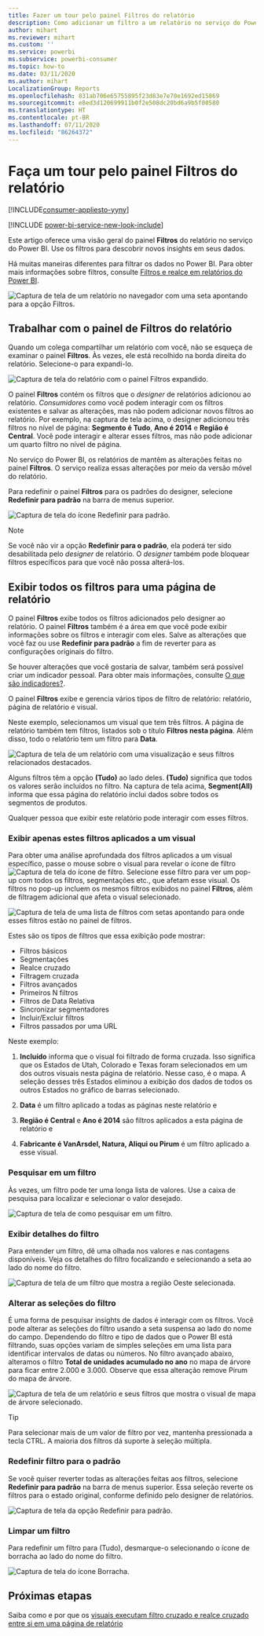 ```yaml
---
title: Fazer um tour pelo painel Filtros do relatório
description: Como adicionar um filtro a um relatório no serviço do Power BI para consumidores
author: mihart
ms.reviewer: mihart
ms.custom: ''
ms.service: powerbi
ms.subservice: powerbi-consumer
ms.topic: how-to
ms.date: 03/11/2020
ms.author: mihart
LocalizationGroup: Reports
ms.openlocfilehash: 831ab706e65755895f23d83e7e70e1692ed15869
ms.sourcegitcommit: e8ed3d120699911b0f2e508dc20bd6a9b5f00580
ms.translationtype: HT
ms.contentlocale: pt-BR
ms.lasthandoff: 07/11/2020
ms.locfileid: "86264372"
---
```

# <a name="take-a-tour-of-the-report-filters-pane"></a>Faça um tour pelo painel Filtros do relatório

[!INCLUDE[consumer-appliesto-yyny](../includes/consumer-appliesto-yyny.md)]

[!INCLUDE [power-bi-service-new-look-include](../includes/power-bi-service-new-look-include.md)]

Este artigo oferece uma visão geral do painel **Filtros** do relatório no serviço do Power BI. Use os filtros para descobrir novos insights em seus dados.

Há muitas maneiras diferentes para filtrar os dados no Power BI. Para obter mais informações sobre filtros, consulte [Filtros e realce em relatórios do Power BI](../create-reports/power-bi-reports-filters-and-highlighting.md).

![Captura de tela de um relatório no navegador com uma seta apontando para a opção Filtros.](media/end-user-report-filter/power-bi-report.png)

## <a name="working-with-the-report-filters-pane"></a>Trabalhar com o painel de Filtros do relatório

Quando um colega compartilhar um relatório com você, não se esqueça de examinar o painel **Filtros**. Às vezes, ele está recolhido na borda direita do relatório. Selecione-o para expandi-lo.

![Captura de tela do relatório com o painel Filtros expandido.](media/end-user-report-filter/power-bi-expand-filter-pane.png)

O painel **Filtros** contém os filtros que o *designer* de relatórios adicionou ao relatório. *Consumidores* como você podem interagir com os filtros existentes e salvar as alterações, mas não podem adicionar novos filtros ao relatório. Por exemplo, na captura de tela acima, o designer adicionou três filtros no nível de página: **Segmento é Tudo**, **Ano é 2014** e **Região é Central**. Você pode interagir e alterar esses filtros, mas não pode adicionar um quarto filtro no nível de página.

No serviço do Power BI, os relatórios de mantêm as alterações feitas no painel **Filtros**. O serviço realiza essas alterações por meio da versão móvel do relatório. 

Para redefinir o painel **Filtros** para os padrões do designer, selecione **Redefinir para padrão** na barra de menus superior.

![Captura de tela do ícone Redefinir para padrão.](media/end-user-report-filter/power-bi-reset-icon.png) 

> [!NOTE]
> Se você não vir a opção **Redefinir para o padrão**, ela poderá ter sido desabilitada pelo *designer* de relatório. O *designer* também pode bloquear filtros específicos para que você não possa alterá-los.

## <a name="view-all-the-filters-for-a-report-page"></a>Exibir todos os filtros para uma página de relatório

O painel **Filtros** exibe todos os filtros adicionados pelo designer ao relatório. O painel **Filtros** também é a área em que você pode exibir informações sobre os filtros e interagir com eles. Salve as alterações que você faz ou use **Redefinir para padrão** a fim de reverter para as configurações originais do filtro.

Se houver alterações que você gostaria de salvar, também será possível criar um indicador pessoal. Para obter mais informações, consulte [O que são indicadores?](end-user-bookmarks.md).

O painel **Filtros** exibe e gerencia vários tipos de filtro de relatório: relatório, página de relatório e visual.

Neste exemplo, selecionamos um visual que tem três filtros. A página de relatório também tem filtros, listados sob o título **Filtros nesta página**. Além disso, todo o relatório tem um filtro para **Data**.

![Captura de tela de um relatório com uma visualização e seus filtros relacionados destacados.](media/end-user-report-filter/power-bi-filters-pane.png)

Alguns filtros têm a opção **(Tudo)** ao lado deles. **(Tudo)** significa que todos os valores serão incluídos no filtro. Na captura de tela acima, **Segment(All)** informa que essa página do relatório inclui dados sobre todos os segmentos de produtos. 

Qualquer pessoa que exibir este relatório pode interagir com esses filtros.

### <a name="view-only-those-filters-applied-to-a-visual"></a>Exibir apenas estes filtros aplicados a um visual

Para obter uma análise aprofundada dos filtros aplicados a um visual específico, passe o mouse sobre o visual para revelar o ícone de filtro ![Captura de tela do ícone de filtro](media/end-user-report-filter/power-bi-filter-icon.png). Selecione esse filtro para ver um pop-up com todos os filtros, segmentações etc., que afetam esse visual. Os filtros no pop-up incluem os mesmos filtros exibidos no painel **Filtros**, além de filtragem adicional que afeta o visual selecionado.

![Captura de tela de uma lista de filtros com setas apontando para onde esses filtros estão no painel de filtros.](media/end-user-report-filter/power-bi-hover-filters.png)

Estes são os tipos de filtros que essa exibição pode mostrar:

- Filtros básicos
- Segmentações
- Realce cruzado
- Filtragem cruzada
- Filtros avançados
- Primeiros N filtros
- Filtros de Data Relativa
- Sincronizar segmentadores
- Incluir/Excluir filtros
- Filtros passados por uma URL

Neste exemplo:
1. **Incluído** informa que o visual foi filtrado de forma cruzada. Isso significa que os Estados de Utah, Colorado e Texas foram selecionados em um dos outros visuais nesta página de relatório. Nesse caso, é o mapa. A seleção desses três Estados eliminou a exibição dos dados de todos os outros Estados no gráfico de barras selecionado.  

1. **Data** é um filtro aplicado a todas as páginas neste relatório e

1. **Região é Central** e **Ano é 2014** são filtros aplicados a esta página de relatório e

4. **Fabricante é VanArsdel, Natura, Aliqui ou Pirum** é um filtro aplicado a esse visual.


### <a name="search-in-a-filter"></a>Pesquisar em um filtro

Às vezes, um filtro pode ter uma longa lista de valores. Use a caixa de pesquisa para localizar e selecionar o valor desejado.

![Captura de tela de como pesquisar em um filtro.](media/end-user-report-filter/power-bi-search.png)

### <a name="display-filter-details"></a>Exibir detalhes do filtro

Para entender um filtro, dê uma olhada nos valores e nas contagens disponíveis.  Veja os detalhes do filtro focalizando e selecionando a seta ao lado do nome do filtro.
  
![Captura de tela de um filtro que mostra a região Oeste selecionada.](media/end-user-report-filter/power-bi-filter-expand.png)

### <a name="change-filter-selections"></a>Alterar as seleções do filtro

É uma forma de pesquisar insights de dados é interagir com os filtros. Você pode alterar as seleções do filtro usando a seta suspensa ao lado do nome do campo.  Dependendo do filtro e tipo de dados que o Power BI está filtrando, suas opções variam de simples seleções em uma lista para identificar intervalos de datas ou números. No filtro avançado abaixo, alteramos o filtro **Total de unidades acumulado no ano** no mapa de árvore para ficar entre 2.000 e 3.000. Observe que essa alteração remove Pirum do mapa de árvore.
  
![Captura de tela de um relatório e seus filtros que mostra o visual de mapa de árvore selecionado.](media/end-user-report-filter/power-bi-treemap-filters.png)

> [!TIP]
> Para selecionar mais de um valor de filtro por vez, mantenha pressionada a tecla CTRL. A maioria dos filtros dá suporte à seleção múltipla.

### <a name="reset-filter-to-default"></a>Redefinir filtro para o padrão

Se você quiser reverter todas as alterações feitas aos filtros, selecione **Redefinir para padrão** na barra de menus superior.  Essa seleção reverte os filtros para o estado original, conforme definido pelo designer de relatórios.

![Captura de tela da opção Redefinir para padrão.](media/end-user-report-filter/power-bi-reset-icon.png)

### <a name="clear-a-filter"></a>Limpar um filtro

Para redefinir um filtro para (Tudo), desmarque-o selecionando o ícone de borracha ao lado do nome do filtro.

![Captura de tela do ícone Borracha.](media/end-user-report-filter/power-bi-eraser.png)
  
<!--  too much detail for consumers

## Types of filters: text field filters
### List mode
Ticking a checkbox either selects or deselects the value. The **All** checkbox can be used to toggle the state of all checkboxes on or off. The checkboxes represent all the available values for that field.  As you adjust the filter, the restatement updates to reflect your choices. 

![list mode filter](media/end-user-report-filter/power-bi-restatement-new.png)

Note how the restatement now says "is Mar, Apr or May".

### Advanced mode
Select **Advanced Filtering** to switch to advanced mode. Use the dropdown controls and text boxes to identify which fields to include. By choosing between **And** and **Or**, you can build complex filter expressions. Select the **Apply Filter** button when you've set the values you want.  

![advanced mode](media/end-user-report-filter/power-bi-advanced.png)

## Types of filters: numeric field filters
### List mode
If the values are finite, selecting the field name displays a list.  See **Text field filters** &gt; **List mode** above for help using checkboxes.   

### Advanced mode
If the values are infinite or represent a range, selecting the field name opens the advanced filter mode. Use the dropdown and text boxes to specify a range of values that you want to see. 

![advanced filter](media/end-user-report-filter/power-bi-dropdown-and-text.png)

By choosing between **And** and **Or**, you can build complex filter expressions. Select the **Apply Filter** button when you've set the values you want.

## Types of filters: date and time
### List mode
If the values are finite, selecting the field name displays a list.  See **Text field filters** &gt; **List mode** above for help using checkboxes.   

### Advanced mode
If the field values represent date or time, you can specify a start/end time when using Date/Time filters.  

![datetime filter](media/end-user-report-filter/pbi_date-time-filters.png)

-->

## <a name="next-steps"></a>Próximas etapas

Saiba como e por que os [visuais executam filtro cruzado e realce cruzado entre si em uma página de relatório](end-user-interactions.md)

